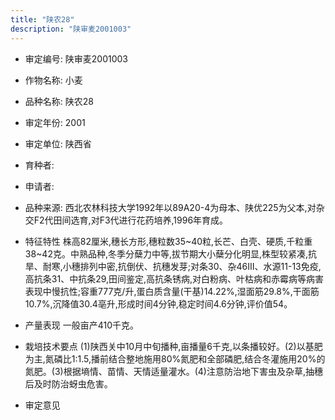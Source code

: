 ```yaml
---
title: "陕农28"
description: "陕审麦2001003"
---
```

* 审定编号:  陕审麦2001003

*  作物名称:  小麦

*  品种名称:  陕农28

*  审定年份:  2001

*  审定单位:  陕西省

* 育种者:  

*  申请者:  

*  品种来源:  西北农林科技大学1992年以89A20-4为母本、陕优225为父本,对杂交F2代田间选育,对F3代进行花药培养,1996年育成。

*  特征特性
株高82厘米,穗长方形,穗粒数35~40粒,长芒、白壳、硬质,千粒重38~42克。中熟品种,冬季分蘖力中等,拔节期大小蘖分化明显,株型较紧凑,抗旱、耐寒,小穗排列中密,抗倒伏、抗穗发芽;对条30、杂46Ⅲ、水源11-13免疫,高抗条31、中抗条29,田间鉴定,高抗条锈病,对白粉病、叶枯病和赤霉病等病害表现中慢抗性;容重777克/升,蛋白质含量(干基)14.22%,湿面筋29.8%,干面筋10.7%,沉降值30.4亳升,形成时间4分钟,稳定时间4.6分钟,评价值54。

*  产量表现
一般亩产410千克。

*  栽培技术要点
(1)陕西关中10月中旬播种,亩播量6千克,以条播较好。(2)以基肥为主,氮磷比1:1.5,播前结合整地施用80%氮肥和全部磷肥,结合冬灌施用20%的氮肥。(3)根据墒情、苗情、天情适量灌水。(4)注意防治地下害虫及杂草,抽穗后及时防治蚜虫危害。

*  审定意见

